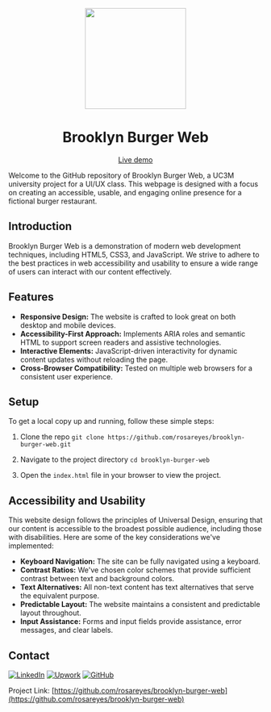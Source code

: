 <p align="center">
  <a href="https://brooklyn-burger-web.vercel.app/">
    <img src='https://github.com/rosareyes/rosareyes/assets/63470281/92581f28-95c3-4dc4-809a-c9192ede2ac4' width='200px'>
    </a>
    <h1 align="center">Brooklyn Burger Web</h1>
    <a href="https://brooklyn-burger-web.vercel.app/"><p align="center">Live demo</p>  </a>
</p>

Welcome to the GitHub repository of Brooklyn Burger Web, a UC3M university project for a UI/UX class. This webpage is designed with a focus on creating an accessible, usable, and engaging online presence for a fictional burger restaurant.

## Introduction

Brooklyn Burger Web is a demonstration of modern web development techniques, including HTML5, CSS3, and JavaScript. We strive to adhere to the best practices in web accessibility and usability to ensure a wide range of users can interact with our content effectively.

## Features

- **Responsive Design:** The website is crafted to look great on both desktop and mobile devices.
- **Accessibility-First Approach:** Implements ARIA roles and semantic HTML to support screen readers and assistive technologies.
- **Interactive Elements:** JavaScript-driven interactivity for dynamic content updates without reloading the page.
- **Cross-Browser Compatibility:** Tested on multiple web browsers for a consistent user experience.

## Setup

To get a local copy up and running, follow these simple steps:

1. Clone the repo
`git clone https://github.com/rosareyes/brooklyn-burger-web.git`

2. Navigate to the project directory
`cd brooklyn-burger-web`

3. Open the `index.html` file in your browser to view the project.

## Accessibility and Usability

This website design follows the principles of Universal Design, ensuring that our content is accessible to the broadest possible audience, including those with disabilities. Here are some of the key considerations we've implemented:

- **Keyboard Navigation:** The site can be fully navigated using a keyboard.
- **Contrast Ratios:** We've chosen color schemes that provide sufficient contrast between text and background colors.
- **Text Alternatives:** All non-text content has text alternatives that serve the equivalent purpose.
- **Predictable Layout:** The website maintains a consistent and predictable layout throughout.
- **Input Assistance:** Forms and input fields provide assistance, error messages, and clear labels.


## Contact
[![LinkedIn](https://img.shields.io/badge/linkedin-%230077B5.svg?style=for-the-badge&logo=linkedin&logoColor=white)](https://www.linkedin.com/in/rosaareyesc/)
[![Upwork](https://img.shields.io/badge/UpWork-6FDA44?style=for-the-badge&logo=Upwork&logoColor=white)](https://www.upwork.com/freelancers/~01bcf3b51bb38b47a8)
[![GitHub](https://img.shields.io/badge/github-%23121011.svg?style=for-the-badge&logo=github&logoColor=white)](https://github.com/rosareyes)

Project Link: [https://github.com/rosareyes/brooklyn-burger-web](https://github.com/rosareyes/brooklyn-burger-web)
